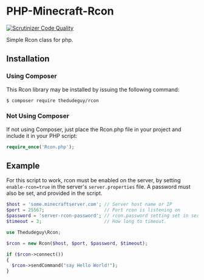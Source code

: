 PHP-Minecraft-Rcon
==================
[![Scrutinizer Code Quality](https://scrutinizer-ci.com/g/thedudeguy/PHP-Minecraft-Rcon/badges/quality-score.png?b=master)](https://scrutinizer-ci.com/g/thedudeguy/PHP-Minecraft-Rcon/?branch=master)

Simple Rcon class for php.

## Installation
### Using Composer
This Rcon library may be installed by issuing the following command:
```bash
$ composer require thedudeguy/rcon
```
### Not Using Composer
If not using Composer, just place the Rcon.php file in your project and include it in your PHP script:
```php
require_once('Rcon.php');
```

## Example
For this script to work, rcon must be enabled on the server, by setting `enable-rcon=true` in the server's `server.properties` file. A password must also be set, and provided in the script.

```php
$host = 'some.minecraftserver.com'; // Server host name or IP
$port = 25567;                      // Port rcon is listening on
$password = 'server-rcon-password'; // rcon.password setting set in server.properties
$timeout = 3;                       // How long to timeout.

use Thedudeguy\Rcon;

$rcon = new Rcon($host, $port, $password, $timeout);

if ($rcon->connect())
{
  $rcon->sendCommand("say Hello World!");
}
```
